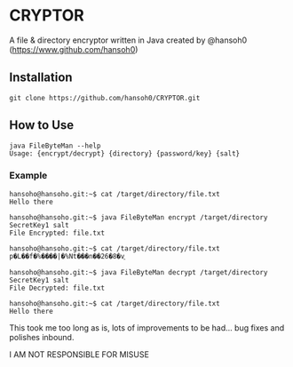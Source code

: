 
# CRYPTOR

A file & directory encryptor written in Java created by @hansoh0 (https://www.github.com/hansoh0)

## Installation
```
git clone https://github.com/hansoh0/CRYPTOR.git
```
## How to Use
```
java FileByteMan --help
Usage: {encrypt/decrypt} {directory} {password/key} {salt}
```
### Example
```
hansoho@hansoho.git:~$ cat /target/directory/file.txt
Hello there

hansoho@hansoho.git:~$ java FileByteMan encrypt /target/directory SecretKey1 salt
File Encrypted: file.txt

hansoho@hansoho.git:~$ cat /target/directory/file.txt
p�L��f�%����|�%Nt���n��26�8�v֑

hansoho@hansoho.git:~$ java FileByteMan decrypt /target/directory SecretKey1 salt
File Decrypted: file.txt

hansoho@hansoho.git:~$ cat /target/directory/file.txt
Hello there
```
This took me too long as is, lots of improvements to be had... bug fixes and polishes inbound.

I AM NOT RESPONSIBLE FOR MISUSE
